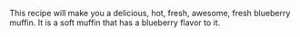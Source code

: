 This recipe will make you a delicious, hot, fresh, awesome, fresh blueberry muffin.
It is a soft muffin that has a blueberry flavor to it.